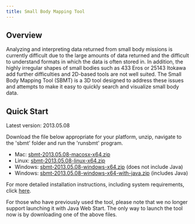 ```yaml
---
title: Small Body Mapping Tool
---
```


## Overview

Analyzing and interpreting data returned from small body missions is
currently difficult due to the large amounts of data returned and the
difficult to understand formats in which the data is often stored
in. In addition, the highly irregular shapes of small bodies such as
433 Eros or 25143 Itokawa add further difficulties and 2D-based tools
are not well suited. The Small Body Mapping Tool (SBMT) is a 3D tool
designed to address these issues and attempts to make it easy to
quickly search and visualize small body data.

## Quick Start

Latest version: 2013.05.08

Download the file below appropriate for your platform, unzip, navigate
to the 'sbmt' folder and run the 'runsbmt' program.

   -  Mac: [sbmt-2013.05.08-macosx-x64.zip](releases/sbmt-2013.05.08-macosx-x64.zip)
   -  Linux: [sbmt-2013.05.08-linux-x64.zip](releases/sbmt-2013.05.08-linux-x64.zip)
   -  Windows: [sbmt-2013.05.08-windows-x64.zip](releases/sbmt-2013.05.08-windows-x64.zip) (does not include Java)
   -  Windows: [sbmt-2013.05.08-windows-x64-with-java.zip](releases/sbmt-2013.05.08-windows-x64-with-java.zip) (includes Java)

For more detailed installation instructions, including system requirements, click [here](installation.html).

For those who have previously used the tool, please note that we no
longer support launching it with Java Web Start. The only way to launch
the tool now is by downloading one of the above files.
